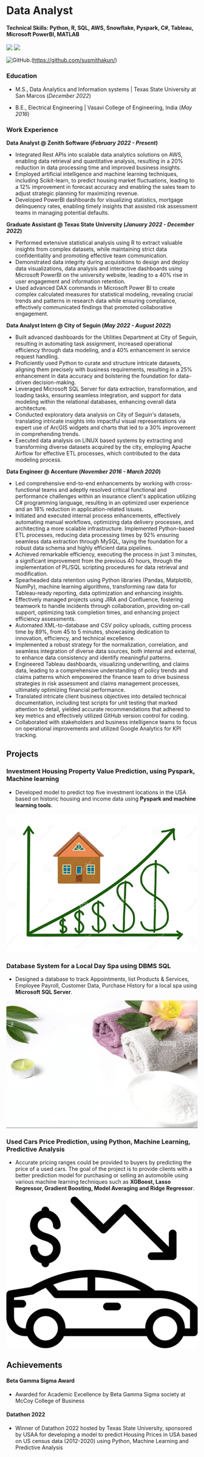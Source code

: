 # Data Analyst
#### Technical Skills: Python, R, SQL, AWS, Snowflake, Pyspark, C#, Tableau, Microsoft PowerBI, MATLAB

<a href="https://www.linkedin.com/in/susmithakunadharaju/">
<img src="https://img.shields.io/badge/Linkedin-0077B5?style=flat-square&logo=Linkedin&logoColor=ffffff"></a>
<a href="https://github.com/susmithakun/">
<img src="https://img.shields.io/badge/Github-211F1F?style=flat-square&logo=GitHub&logoColor=ffffff"></a>

![GitHub](https://i.stack.imgur.com/tskMh.png).(https://github.com/susmithakun/)

### Education
- M.S., Data Analytics and Information systems | Texas State University at San Marcos (_December 2022_)
                 		
- B.E., Electrical Engineering	               | Vasavi College of Engineering, India (_May 2016_)	 			        		


### Work Experience
**Data Analyst  @ Zenith Software (_February 2022 - Present_)**
- Integrated Rest APIs into scalable data analytics solutions on AWS, enabling data retrieval and quantitative analysis, resulting in a 20% reduction in data processing time and improved business insights.
- Employed artificial intelligence and machine learning techniques, including Scikit-learn, to predict housing market fluctuations, leading to a 12% improvement in forecast accuracy and enabling the sales team to adjust strategic planning for maximizing revenue.
- Developed PowerBI dashboards for visualizing statistics, mortgage delinquency rates, enabling timely insights that assisted risk assessment teams in managing potential defaults.

**Graduate Assistant @ Texas State University (_January 2022 - December 2022_)**
-	Performed extensive statistical analysis using R to extract valuable insights from complex datasets, while maintaining strict data confidentiality and promoting effective team communication.
-	Demonstrated data integrity during acquisitions to design and deploy data visualizations, data analysis and interactive dashboards using Microsoft PowerBI on the university website, leading to a 40% rise in user engagement and information retention.
-	Used advanced DAX commands in Microsoft Power BI to create complex calculated measures for statistical modeling, revealing crucial trends and patterns in research data while ensuring compliance, effectively communicated findings that promoted collaborative engagement.


**Data Analyst Intern @ City of Seguin (_May 2022 - August 2022_)**
-	Built advanced dashboards for the Utilities Department at City of Seguin, resulting in automating task assignment, increased operational efficiency through data modeling, and a 40% enhancement in service request handling.
-	Proficiently used Python to curate and structure intricate datasets, aligning them precisely with business requirements, resulting in a 25% enhancement in data accuracy and bolstering the foundation for data-driven decision-making.
-	Leveraged Microsoft SQL Server for data extraction, transformation, and loading tasks, ensuring seamless integration, and support for data modeling within the relational databases, enhancing overall data architecture.
-	Conducted exploratory data analysis on City of Seguin's datasets, translating intricate insights into impactful visual representations via expert use of ArcGIS widgets and charts that led to a 30% improvement in comprehending trends. 
-	Executed data analysis on LINUX based systems by extracting and transforming diverse datasets acquired by the city, employing Apache Airflow for effective ETL processes, which contributed to the data modeling process.

**Data Engineer @ Accenture (_November 2016 - March 2020_)**
-	Led comprehensive end-to-end enhancements by working with cross-functional teams and adeptly resolved critical functional and performance challenges within an insurance client's application utilizing C# programming language, resulting in an optimized user experience and an 18% reduction in application-related issues.
-	Initiated and executed internal process enhancements, effectively automating manual workflows, optimizing data delivery processes, and architecting a more scalable infrastructure. Implemented Python-based ETL processes, reducing data processing times by 92% ensuring seamless data extraction through MySQL, laying the foundation for a robust data schema and highly efficient data pipelines.
-	Achieved remarkable efficiency, executing the process in just 3 minutes, a significant improvement from the previous 40 hours, through the implementation of PL/SQL scripting procedures for data retrieval and modification.
-	Spearheaded data retention using Python libraries (Pandas, Matplotlib, NumPy), machine learning algorithms, transforming raw data for Tableau-ready reporting, data optimization and enhancing insights.
-	Effectively managed projects using JIRA and Confluence, fostering teamwork to handle incidents through collaboration, providing on-call support, optimizing task completion times, and enhancing project efficiency assessments.
- Automated XML-to-database and CSV policy uploads, cutting process time by 89%, from 45 to 5 minutes, showcasing dedication to innovation, efficiency, and technical excellence.
- Implemented a robust strategy for the normalization, correlation, and seamless integration of diverse data sources, both internal and external, to enhance data consistency and identify meaningful patterns.
- Engineered Tableau dashboards, visualizing underwriting, and claims data, leading to a comprehensive understanding of policy trends and claims patterns which empowered the finance team to drive business strategies in risk assessment and claims management processes, ultimately optimizing financial performance.
- Translated intricate client business objectives into detailed technical documentation, including test scripts for unit testing that marked attention to detail, yielded accurate recommendations that adhered to key metrics and effectively utilized GitHub version control for coding.
- Collaborated with stakeholders and business intelligence teams to focus on operational improvements and utilized Google Analytics for KPI tracking.


## Projects
### Investment Housing Property Value Prediction, using Pyspark, Machine learning
- Developed model to predict top five investment locations in the USA based on historic housing and income data using **Pyspark and machine learning tools**.

![HousePricePRediction](https://raw.githubusercontent.com/susmithakun/SusmithaKunadharaju-github.io/main/assets/img/House.png)


### Database System for a Local Day Spa using DBMS SQL
- Designed a database to track Appointments, list Products & Services, Employee Payroll, Customer Data, Purchase History for a local spa using **Microsoft SQL Server**.

![DaySpa](https://raw.githubusercontent.com/susmithakun/SusmithaKunadharaju-github.io/main/assets/img/Spa.png)

### Used Cars Price Prediction, using Python, Machine Learning, Predictive Analysis
- Accurate pricing ranges could be provided to buyers by predicting the price of a used cars. The goal of the project is to provide clients with a better prediction model for purchasing or selling an automobile using various machine learning techniques such as **XGBoost, Lasso Regressor, Gradient Boosting, Model Averaging and Ridge Regressor**.

![usedcar](https://raw.githubusercontent.com/susmithakun/SusmithaKunadharaju-github.io/main/assets/img/car.jpeg)


## Achievements
#### Beta Gamma Sigma Award
- Awarded for Academic Excellence by Beta Gamma Sigma society at McCoy College of Business

#### Datathon 2022
-	Winner of Datathon 2022 hosted by Texas State University, sponsored by USAA for developing a model to predict Housing Prices in USA based on US census data (2012-2020) using Python, Machine Learning and Predictive Analysis


